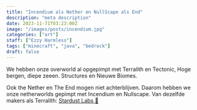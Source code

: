 ```yaml
---
title: "Incendium als Nether en NullScape als End"
description: "meta description"
date: 2023-11-71T03:23:00Z
image: "/images/posts/incendium.jpg"
categories: ["art"]
staff: ["Ezzy Harmless"]
tags: ["minecraft", "java", "bedrock"]
draft: false
---
```


We hebben onze overworld al opgepimpt met Terralith en Tectonic, Hoge bergen, diepe zeeen. Structures en Nieuwe Biomes.

Ook the Nether en The End mogen niet achterblijven. Daarom hebben we onze netherworlds gepimpt met Incendium en Nullscape. Van dezelfde makers als Terralith: [Stardust Labs 🔗](https://www.stardustlabs.net/projects)
